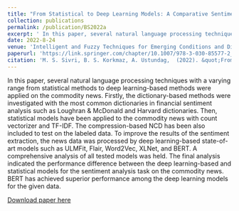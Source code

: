 ```yaml
---
title: "From Statistical to Deep Learning Models: A Comparative Sentiment Analysis Over Commodity News"
collection: publications
permalink: /publication/BS2022a
excerpt: ' In this paper, several natural language processing techniques with a varying range from statistical methods to deep learning-based methods were applied on the commodity news. Firstly, the dictionary-based methods were investigated with the most common dictionaries in financial sentiment analysis such as Loughran & McDonald and Harvard dictionaries. Then, statistical models have been applied to the commodity news with count vectorizer and TF-IDF. The compression-based NCD has been also included to test on the labeled data. To improve the results of the sentiment extraction, the news data was processed by deep learning-based state-of-art models such as ULMFit, Flair, Word2Vec, XLNet, and BERT. A comprehensive analysis of all tested models was held. The final analysis indicated the performance difference between the deep learning-based and statistical models for the sentiment analysis task on the commodity news. BERT has achieved superior performance among the deep learning models for the given data.'
date: 2022-8-24
venue: 'Intelligent and Fuzzy Techniques for Emerging Conditions and Digital Transformation: Proceedings of the INFUS 2021 Conference'
paperurl: 'https://link.springer.com/chapter/10.1007/978-3-030-85577-2_18'
citation: 'M. S. Sivri, B. S. Korkmaz, A. Ustundag,  (2022). &quot;From Statistical to Deep Learning Models: A Comparative Sentiment Analysis Over Commodity News. &quot; <i>Intelligent and Fuzzy Techniques for Emerging Conditions and Digital Transformation: Proceedings of the INFUS 2021 Conference, held August 24-26, 2021. Volume 2</i>.'
---
```

 In this paper, several natural language processing techniques with a varying range from statistical methods to deep learning-based methods were applied on the commodity news. Firstly, the dictionary-based methods were investigated with the most common dictionaries in financial sentiment analysis such as Loughran & McDonald and Harvard dictionaries. Then, statistical models have been applied to the commodity news with count vectorizer and TF-IDF. The compression-based NCD has been also included to test on the labeled data. To improve the results of the sentiment extraction, the news data was processed by deep learning-based state-of-art models such as ULMFit, Flair, Word2Vec, XLNet, and BERT. A comprehensive analysis of all tested models was held. The final analysis indicated the performance difference between the deep learning-based and statistical models for the sentiment analysis task on the commodity news. BERT has achieved superior performance among the deep learning models for the given data.
 
[Download paper here](https://link.springer.com/chapter/10.1007/978-3-030-85577-2_18)
